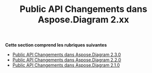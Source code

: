 ﻿---
title: Public API Changements dans Aspose.Diagram 2.xx
type: docs
weight: 50
url: /fr/java/public-api-changes-in-aspose-diagram-2-x-x/
---
**Cette section comprend les rubriques suivantes**
- [Public API Changements dans Aspose.Diagram 2.3.0](/diagram/fr/java/public-api-changes-in-aspose-diagram-2-3-0/)
- [Public API Changements dans Aspose.Diagram 2.2.0](/diagram/fr/java/public-api-changes-in-aspose-diagram-2-2-0/)
- [Public API Changements dans Aspose.Diagram 2.1.0](/diagram/fr/java/public-api-changes-in-aspose-diagram-2-1-0/)

